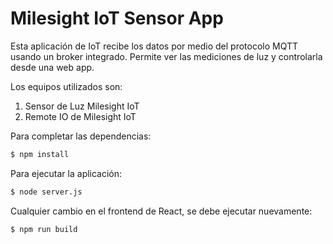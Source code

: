 # Milesight IoT Sensor App

Esta aplicación de IoT recibe los datos por medio del protocolo MQTT usando un broker integrado. Permite ver las mediciones de luz y controlarla desde una web app.

Los equipos utilizados son:
1. Sensor de Luz Milesight IoT
2. Remote IO de Milesight IoT

Para completar las dependencias:
```bash
$ npm install
```

Para ejecutar la aplicación:
```bash
$ node server.js
```

Cualquier cambio en el frontend de React, se debe ejecutar nuevamente:
```bash
$ npm run build
```